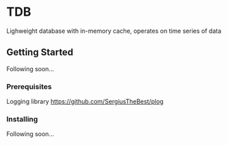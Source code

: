 

# TDB

Lighweight database with in-memory cache, operates on time series of data 

## Getting Started

Following soon...

### Prerequisites

Logging library
https://github.com/SergiusTheBest/plog


### Installing

Following soon...

